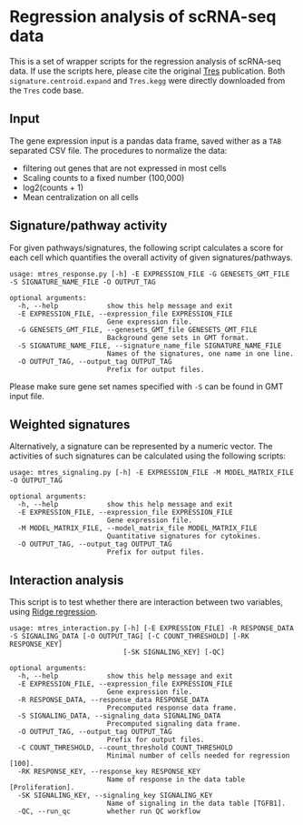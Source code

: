 # Regression analysis of scRNA-seq data

This is a set of wrapper scripts for the regression analysis of scRNA-seq data. If use the scripts here, please cite the original [Tres](https://github.com/data2intelligence/Tres) publication. Both `signature.centroid.expand` and `Tres.kegg` were directly downloaded from the `Tres` code base.

## Input
The gene expression input is a pandas data frame, saved wither as a `TAB` separated CSV file. The procedures to normalize the data:

- filtering out genes that are not expressed in most cells
- Scaling counts to a fixed number (100,000)
- log2(counts + 1)
- Mean centralization on all cells

## Signature/pathway activity
For given pathways/signatures, the following script calculates a score for each cell which quantifies the overall activity of given signatures/pathways.

```
usage: mtres_response.py [-h] -E EXPRESSION_FILE -G GENESETS_GMT_FILE -S SIGNATURE_NAME_FILE -O OUTPUT_TAG

optional arguments:
  -h, --help            show this help message and exit
  -E EXPRESSION_FILE, --expression_file EXPRESSION_FILE
                        Gene expression file.
  -G GENESETS_GMT_FILE, --genesets_GMT_file GENESETS_GMT_FILE
                        Background gene sets in GMT format.
  -S SIGNATURE_NAME_FILE, --signature_name_file SIGNATURE_NAME_FILE
                        Names of the signatures, one name in one line.
  -O OUTPUT_TAG, --output_tag OUTPUT_TAG
                        Prefix for output files.
```

Please make sure gene set names specified with `-S` can be found in GMT input file.

## Weighted signatures
Alternatively, a signature can be represented by a numeric vector. The activities of such signatures can be calculated using the following scripts:

```
usage: mtres_signaling.py [-h] -E EXPRESSION_FILE -M MODEL_MATRIX_FILE -O OUTPUT_TAG

optional arguments:
  -h, --help            show this help message and exit
  -E EXPRESSION_FILE, --expression_file EXPRESSION_FILE
                        Gene expression file.
  -M MODEL_MATRIX_FILE, --model_matrix_file MODEL_MATRIX_FILE
                        Quantitative signatures for cytokines.
  -O OUTPUT_TAG, --output_tag OUTPUT_TAG
                        Prefix for output files.
```

## Interaction analysis
This script is to test whether there are interaction between two variables, using [Ridge regression](https://github.com/data2intelligence/ridge_significance).

```
usage: mtres_interaction.py [-h] [-E EXPRESSION_FILE] -R RESPONSE_DATA -S SIGNALING_DATA [-O OUTPUT_TAG] [-C COUNT_THRESHOLD] [-RK RESPONSE_KEY]
                            [-SK SIGNALING_KEY] [-QC]

optional arguments:
  -h, --help            show this help message and exit
  -E EXPRESSION_FILE, --expression_file EXPRESSION_FILE
                        Gene expression file.
  -R RESPONSE_DATA, --response_data RESPONSE_DATA
                        Precomputed response data frame.
  -S SIGNALING_DATA, --signaling_data SIGNALING_DATA
                        Precomputed signaling data frame.
  -O OUTPUT_TAG, --output_tag OUTPUT_TAG
                        Prefix for output files.
  -C COUNT_THRESHOLD, --count_threshold COUNT_THRESHOLD
                        Minimal number of cells needed for regression [100].
  -RK RESPONSE_KEY, --response_key RESPONSE_KEY
                        Name of response in the data table [Proliferation].
  -SK SIGNALING_KEY, --signaling_key SIGNALING_KEY
                        Name of signaling in the data table [TGFB1].
  -QC, --run_qc         whether run QC workflow
```
